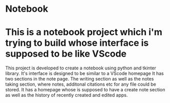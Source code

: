 # Notebook
# This is a notebook project which i'm trying to build whose interface is supposed to be like VScode
This project is developed to create a notebook using python and tkinter library. 
It's interface is designed to be similar to a VScode homepage
It has two sections in the note page. The writing section as well as the notes taking section, where notes, additonal citations etc for any file could be stored.
It has a homepage whose is supposed to have a create note section as well as the history of recently created and edited apps. 
